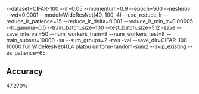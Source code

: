 --dataset=CIFAR-100 --lr=0.05 --momentum=0.9 --epoch=500 --nesterov --wd=0.0001 --model=WideResNet(40, 100, 4) --use_reduce_lr --reduce_lr_patience=15 --reduce_lr_delta=0.001 --reduce_lr_min_lr=0.00005 --lr_gamma=0.5 --train_batch_size=100 --test_batch_size=512 -save --save_interval=50 --num_workers_train=8 --num_workers_test=8 --train_subset=10000 -sa --sum_groups=2 -rws -val --save_dir=CIFAR-100 10000 full WideResNet40_4 platou uniform-random-sum2 --skip_existing --es_patience=65
## Accuracy
 47.270%